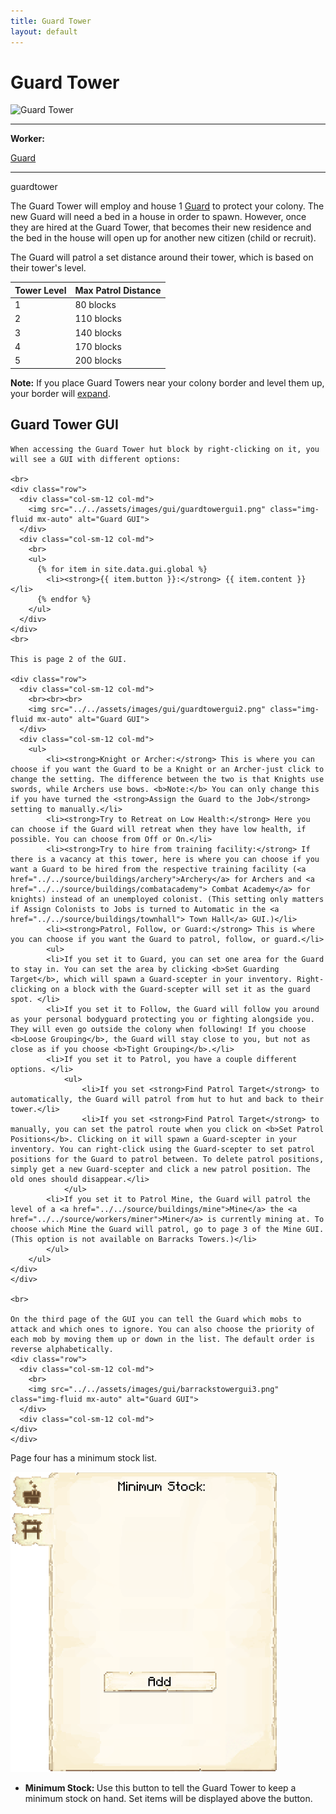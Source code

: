 ```yaml
---
title: Guard Tower
layout: default
---
```

# Guard Tower

<div class="infobox box text-center">
    <img src="../../assets/images/buildings/guardtower.png" alt="Guard Tower" />
    <hr />
    <div class="row section-text text-left">
        <div class="col">
        <p><strong>Worker:</strong></p>
        </div>
        <div class="col">
        <p><a href="../workers/guard">Guard</a></p>
        </div>
    </div>
    <hr />
    <recipe>guardtower</recipe>
</div>

The Guard Tower will employ and house 1 [Guard](../../source/workers/guard) to protect your colony. The new Guard will need a bed in a house in order to spawn. However, once they are hired at the Guard Tower, that becomes their new residence and the bed in the house will open up for another new citizen (child or recruit).

The Guard will patrol a set distance around their tower, which is based on their tower's level.

| Tower Level | Max Patrol Distance |
| ----------- | ------------------- |
| 1 | 80 blocks |
| 2 | 110 blocks |
| 3 | 140 blocks |
| 4 | 170 blocks |
| 5 | 200 blocks |

<strong>Note:</strong> If you place Guard Towers near your colony border and level them up, your border will [expand](../../source/systems/border).

## Guard Tower GUI

<div class="row">
  <div class="col">
    
    When accessing the Guard Tower hut block by right-clicking on it, you will see a GUI with different options:

    <br>
    <div class="row">
      <div class="col-sm-12 col-md">
        <img src="../../assets/images/gui/guardtowergui1.png" class="img-fluid mx-auto" alt="Guard GUI">
      </div>
      <div class="col-sm-12 col-md">
        <br>
        <ul>
          {% for item in site.data.gui.global %}
            <li><strong>{{ item.button }}:</strong> {{ item.content }}</li>
          {% endfor %}
        </ul>
      </div>
    </div>
    <br>

    This is page 2 of the GUI.

    <div class="row">
      <div class="col-sm-12 col-md">
        <br><br><br>
        <img src="../../assets/images/gui/guardtowergui2.png" class="img-fluid mx-auto" alt="Guard GUI">
      </div>
      <div class="col-sm-12 col-md">
        <ul>
            <li><strong>Knight or Archer:</strong> This is where you can choose if you want the Guard to be a Knight or an Archer-just click to change the setting. The difference between the two is that Knights use swords, while Archers use bows. <b>Note:</b> You can only change this if you have turned the <strong>Assign the Guard to the Job</strong> setting to manually.</li>
            <li><strong>Try to Retreat on Low Health:</strong> Here you can choose if the Guard will retreat when they have low health, if possible. You can choose from Off or On.</li>  
            <li><strong>Try to hire from training facility:</strong> If there is a vacancy at this tower, here is where you can choose if you want a Guard to be hired from the respective training facility (<a href="../../source/buildings/archery">Archery</a> for Archers and <a href="../../source/buildings/combatacademy"> Combat Academy</a> for knights) instead of an unemployed colonist. (This setting only matters if Assign Colonists to Jobs is turned to Automatic in the <a href="../../source/buildings/townhall"> Town Hall</a> GUI.)</li>
            <li><strong>Patrol, Follow, or Guard:</strong> This is where you can choose if you want the Guard to patrol, follow, or guard.</li>      
            <ul>
            <li>If you set it to Guard, you can set one area for the Guard to stay in. You can set the area by clicking <b>Set Guarding Target</b>, which will spawn a Guard-scepter in your inventory. Right-clicking on a block with the Guard-scepter will set it as the guard spot. </li>
            <li>If you set it to Follow, the Guard will follow you around as your personal bodyguard protecting you or fighting alongside you. They will even go outside the colony when following! If you choose <b>Loose Grouping</b>, the Guard will stay close to you, but not as close as if you choose <b>Tight Grouping</b>.</li>
            <li>If you set it to Patrol, you have a couple different options. </li>
                <ul>
                    <li>If you set <strong>Find Patrol Target</strong> to automatically, the Guard will patrol from hut to hut and back to their tower.</li>
                    <li>If you set <strong>Find Patrol Target</strong> to manually, you can set the patrol route when you click on <b>Set Patrol Positions</b>. Clicking on it will spawn a Guard-scepter in your inventory. You can right-click using the Guard-scepter to set patrol positions for the Guard to patrol between. To delete patrol positions, simply get a new Guard-scepter and click a new patrol position. The old ones should disappear.</li>
                </ul>
            <li>If you set it to Patrol Mine, the Guard will patrol the level of a <a href="../../source/buildings/mine">Mine</a> the <a href="../../source/workers/miner">Miner</a> is currently mining at. To choose which Mine the Guard will patrol, go to page 3 of the Mine GUI. (This option is not available on Barracks Towers.)</li>
            </ul>
        </ul>
    </div>
    </div>
            
    <br>

    On the third page of the GUI you can tell the Guard which mobs to attack and which ones to ignore. You can also choose the priority of each mob by moving them up or down in the list. The default order is reverse alphabetically.
    <div class="row">
      <div class="col-sm-12 col-md">
        <br>
        <img src="../../assets/images/gui/barrackstowergui3.png" class="img-fluid mx-auto" alt="Guard GUI">
      </div>
      <div class="col-sm-12 col-md">
    </div>
    </div>
  </div>
</div>

Page four has a minimum stock list.

<div class="row">
    <div class="col-sm-12 col-md">
        <img src="../../assets/images/gui/minstockgui.png" class="img-fluid mx-auto" alt="Guard Tower GUI 4">
    </div>
    <div class="col-sm-12 col-md">
        <ul>
        <li><strong> Minimum Stock: </strong> Use this button to tell the Guard Tower to keep a minimum stock on hand. Set items will be displayed above the button.</li>
        </ul>
    </div>
</div>

